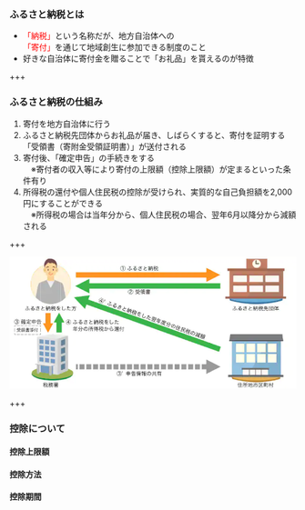 ### ふるさと納税とは
- <font color="red">「納税」</font>という名称だが、地方自治体への<br>
<font color="red">「寄付」</font>を通じて地域創生に参加できる制度のこと
- 好きな自治体に寄付金を贈ることで「お礼品」を貰えるのが特徴

+++

### ふるさと納税の仕組み
1. 寄付を地方自治体に行う
2. ふるさと納税先団体からお礼品が届き、しばらくすると、寄付を証明する「受領書（寄附金受領証明書）」が送付される
3. 寄付後、「確定申告」の手続きをする<br>　※寄付者の収入等により寄付の上限額（控除上限額）が定まるといった条件有り<br>
4. 所得税の還付や個人住民税の控除が受けられ、実質的な自己負担額を2,000円にすることができる<br>　※所得税の場合は当年分から、個人住民税の場合、翌年6月以降分から減額される

+++

![LINK TEXT](https://github.com/toyokatsu/myslide/blob/master/furusatonouzei/gaiyouzu.jpg?raw=true "仕組")

+++

### 控除について
#### 控除上限額
#### 控除方法
#### 控除期間

